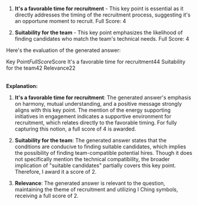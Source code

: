 1. **It's a favorable time for recruitment** - This key point is essential as it directly addresses the timing of the recruitment process, suggesting it's an opportune moment to recruit. Full Score: 4

2. **Suitability for the team** - This key point emphasizes the likelihood of finding candidates who match the team's technical needs. Full Score: 4

Here's the evaluation of the generated answer:

<table>

Key Point$Full Score$Score
It's a favorable time for recruitment$4$4
Suitability for the team$4$2
Relevance$2$2

</table>

**Explanation:**

1. **It's a favorable time for recruitment**: The generated answer's emphasis on harmony, mutual understanding, and a positive message strongly aligns with this key point. The mention of the energy supporting initiatives in engagement indicates a supportive environment for recruitment, which relates directly to the favorable timing. For fully capturing this notion, a full score of 4 is awarded.

2. **Suitability for the team**: The generated answer states that the conditions are conducive to finding suitable candidates, which implies the possibility of finding team-compatible potential hires. Though it does not specifically mention the technical compatibility, the broader implication of "suitable candidates" partially covers this key point. Therefore, I award it a score of 2.

3. **Relevance**: The generated answer is relevant to the question, maintaining the theme of recruitment and utilizing I Ching symbols, receiving a full score of 2.